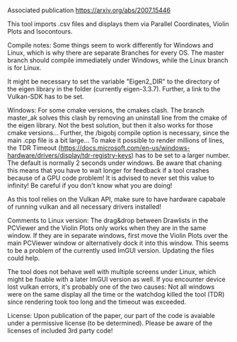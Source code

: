Associated publication
https://arxiv.org/abs/2007.15446


This tool imports .csv files and displays them via Parallel Coordinates, Violin Plots and Isocontours.


Compile notes:
Some things seem to work differently for Windows and Linux, which is why there are separate Branches for every OS.
The master branch should compile immediately under Windows, while the Linux branch is for Linux.

It might be necessary to set the variable "Eigen2_DIR" to the directory of the eigen library in the folder (currently eigen-3.3.7). Further, a link to the Vulkan-SDK has to be set. 



Windows:
For some cmake versions, the cmakes clash. The branch master_ak solves this clash by removing an uninstall line from the cmake of the eigen library. Not the best solution, but then it also works for those cmake versions...
Further, the /bigobj compile option is necessary, since the main .cpp file is a bit large...
To make it possible to render millions of lines, the TDR Timeout (https://docs.microsoft.com/en-us/windows-hardware/drivers/display/tdr-registry-keys) has to be set to a larger number. The default is normally 2 seconds under windows. Be aware that chaning this means that you have to wait longer for feedback if a tool crashes because of a GPU code problem! It is advised to never set this value to infinity!
Be careful if you don't know what you are doing!

As this tool relies on the Vulkan API, make sure to have hardware capabale of running vulkan and all necessary drivers installed!


Comments to Linux version:
The drag&drop between Drawlists in the PCViewer and the Violin Plots only works when they are in the same window. If they are in separate windows, first move the Violin Plots over the main PCViewer window or alternatively dock it into this window. This seems to be a problem of the currently used ImGUI version. Updating the files could help.

The tool does not behave well with multiple screens under Linux, which might be fixable with a later ImGUI version as well. If you encounter device lost vulkan errors, it's probably one of the two causes: Not all windows were on the same display all the time or the watchdog killed the tool (TDR) since rendering took too long and the timeout was exceeded.


License:
Upon publication of the paper, our part of the code is avaiable under a permissive license (to be determined).
Please be aware of the licenses of included 3rd party code!
